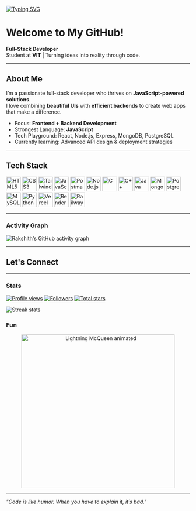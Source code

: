 <!-- Typing SVG Animation -->
[![Typing SVG](https://readme-typing-svg.herokuapp.com?font=Fira+Code&pause=1000&color=38B2AC&width=435&lines=Hi%2C+I'm+Rakshith+Ganjimut;Full-Stack+Developer;JavaScript+Enthusiast;Problem+Solver;Always+Learning+New+Tech)](https://git.io/typing-svg)
 
# Welcome to My GitHub!

**Full-Stack Developer**  
Student at **VIT** | Turning ideas into reality through code.

---

## About Me
I’m a passionate full-stack developer who thrives on **JavaScript-powered solutions**.  
I love combining **beautiful UIs** with **efficient backends** to create web apps that make a difference.

- Focus: **Frontend + Backend Development**  
- Strongest Language: **JavaScript**  
- Tech Playground: React, Node.js, Express, MongoDB, PostgreSQL  
- Currently learning: Advanced API design & deployment strategies  

---

## Tech Stack
<p align="left">
  <img src="https://cdn.jsdelivr.net/gh/devicons/devicon/icons/html5/html5-original.svg" height="40" width="40" alt="HTML5" />
  <img src="https://cdn.jsdelivr.net/gh/devicons/devicon/icons/css3/css3-original.svg" height="40" width="40" alt="CSS3" />
  <img src="https://cdn.jsdelivr.net/gh/devicons/devicon/icons/tailwindcss/tailwindcss-original.svg" height="40" width="40" alt="TailwindCSS" />
  <img src="https://cdn.jsdelivr.net/gh/devicons/devicon/icons/javascript/javascript-original.svg" height="40" width="40" alt="JavaScript" />
  <img src="https://cdn.jsdelivr.net/gh/devicons/devicon/icons/postman/postman-original.svg" height="40" width="40" alt="Postman" />
  <img src="https://cdn.jsdelivr.net/gh/devicons/devicon/icons/nodejs/nodejs-original.svg" height="40" width="40" alt="Node.js" />
  <img src="https://cdn.jsdelivr.net/gh/devicons/devicon/icons/c/c-original.svg" height="40" width="40" alt="C" />
  <img src="https://cdn.jsdelivr.net/gh/devicons/devicon/icons/cplusplus/cplusplus-original.svg" height="40" width="40" alt="C++" />
  <img src="https://cdn.jsdelivr.net/gh/devicons/devicon/icons/java/java-original.svg" height="40" width="40" alt="Java" />
  <img src="https://cdn.jsdelivr.net/gh/devicons/devicon/icons/mongodb/mongodb-original.svg" height="40" width="40" alt="MongoDB" />
  <img src="https://cdn.jsdelivr.net/gh/devicons/devicon/icons/postgresql/postgresql-original.svg" height="40" width="40" alt="PostgreSQL" />
  <img src="https://cdn.jsdelivr.net/gh/devicons/devicon/icons/mysql/mysql-original.svg" height="40" width="40" alt="MySQL" />
  <img src="https://cdn.jsdelivr.net/gh/devicons/devicon/icons/python/python-original.svg" height="40" width="40" alt="Python" />
  <img src="https://api.iconify.design/simple-icons/vercel.svg" height="40" width="40" alt="Vercel" />
  <img src="https://api.iconify.design/simple-icons/render.svg" height="40" width="40" alt="Render" />
  <img src="https://api.iconify.design/simple-icons/railway.svg" height="40" width="40" alt="Railway" />
</p>

---

### Activity Graph
![Rakshith's GitHub activity graph](https://github-readme-activity-graph.vercel.app/graph?username=Rakshi2609&bg_color=0d1117&color=38B2AC&line=38B2AC&point=FFFFFF&area=true&hide_border=true)

---

## Let's Connect

---

### Stats
<p>
  <a href="https://github.com/Rakshi2609"><img src="https://komarev.com/ghpvc/?username=Rakshi2609&style=flat&color=38B2AC" alt="Profile views" /></a>
  <a href="https://github.com/Rakshi2609?tab=followers"><img src="https://img.shields.io/github/followers/Rakshi2609?style=flat&color=38B2AC" alt="Followers" /></a>
  <a href="https://github.com/Rakshi2609?tab=repositories&sort=stargazers"><img src="https://img.shields.io/github/stars/Rakshi2609?style=flat&color=38B2AC" alt="Total stars" /></a>
</p>




<p>
  <img src="https://github-readme-streak-stats.herokuapp.com?user=Rakshi2609&theme=tokyonight&hide_border=true" alt="Streak stats" />
</p>



<!-- <p>
  <a href="https://github.com/ryo-ma/github-profile-trophy"><img src="https://github-profile-trophy.vercel.app/?username=Rakshi2609&theme=onestar&no-frame=true&no-bg=true&margin-w=8" alt="Trophies" /></a>
</p> -->



### Fun
<p align="center">
  <img src="https://media.giphy.com/media/v1.Y2lkPWVjZjA1ZTQ3N3Awa2h2ZXZ1eDN0ZjNobjd4em9kN3VueHowcTQyMWNjNjN6ZmFiNCZlcD12MV9naWZzX3JlbGF0ZWQmY3Q9Zw/9z1ij3PZG20QU/giphy.gif" alt="Lightning McQueen animated" width="420" />
</p>

---

_"Code is like humor. When you have to explain it, it’s bad."_
